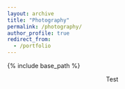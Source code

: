 ```yaml
---
layout: archive
title: "Photography"
permalink: /photography/
author_profile: true
redirect_from:
  - /portfolio
---
```


{% include base_path %}

<figure class="align-center" style="width:80%">
  <img src="{{ site.url }}{{ site.baseurl }}/images/photography/brooke_psicobloc.jpg" alt="">
  <figcaption style="text-align:center">Test</figcaption>
</figure>


